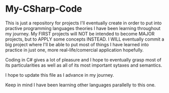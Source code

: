 # My-CSharp-Code

This is just a repository for projects I'll eventually create in order to put into practive programming languages theories I have been learning throughout my journey. My FIRST projects will NOT be intended to become MAJOR projects, but to APPLY some concepts INSTEAD. I WILL eventually commit a big project where I'll be able to put most of things I have learned into practice in just one, more real-life/comercial application hopefully.

Coding in C# gives a lot of pleasure and I hope to eventually grasp most of its particularities as well as all of its most important sytaxes and semantics.

I hope to update this file as I advance in my journey.

Keep in mind I have been learning other languages parallelly to this one.
